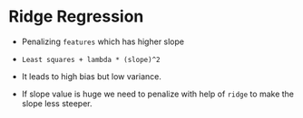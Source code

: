 # Ridge Regression

* Penalizing ```features``` which has higher slope

* ```Least squares + lambda * (slope)^2```

* It leads to high bias but low variance.

* If slope value is huge we need to penalize with help of ```ridge``` to make the slope less steeper. 
